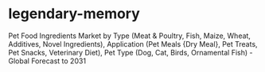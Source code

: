 # legendary-memory
Pet Food Ingredients Market by Type (Meat &amp; Poultry, Fish, Maize, Wheat, Additives, Novel Ingredients), Application (Pet Meals {Dry Meal}, Pet Treats, Pet Snacks, Veterinary Diet), Pet Type (Dog, Cat, Birds, Ornamental Fish) - Global Forecast to 2031

